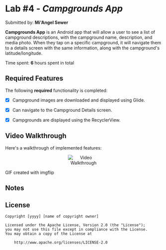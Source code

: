 # Lab #4 - *Campgrounds App*

Submitted by: **Mi'Angel Sewer**

**Campgrounds App** is an Android app that will allow a user to see a list of campground descriptions, with the campground name, description, and media photo. When they tap on a specific campground, it will navigate them to a details screen with the same information, along with the campground's latitude/longitude.

Time spent: **6** hours spent in total

## Required Features

The following **required** functionality is completed:

* [x] Campground images are downloaded and displayed using Glide.
* [x] Can navigate to the Campground Details screen.
* [x] Campgrounds are displayed using the RecyclerView.


## Video Walkthrough

Here's a walkthrough of implemented features:

<p align="center">
  <img src="https://i.imgflip.com/a6jgp7.gif" alt="Video Walkthrough" style="max-width:100; height:auto;" />
</p>


<!-- Replace this with whatever GIF tool you used! -->
GIF created with imgflip  
<!--[imgflip](https://imgflip.com/gif-maker)-->

## Notes

## License

    Copyright [yyyy] [name of copyright owner]

    Licensed under the Apache License, Version 2.0 (the "License");
    you may not use this file except in compliance with the License.
    You may obtain a copy of the License at

        http://www.apache.org/licenses/LICENSE-2.0
